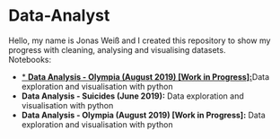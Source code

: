 # Data-Analyst

Hello, my name is Jonas Weiß and I created this repository to show my progress with cleaning, analysing and visualising datasets.<br>
Notebooks:
* <a href="https://github.com/Overflowed10/Data-Analysis/blob/master/Data%20Analysis%20-%20Olympia.ipynb">* <b>Data Analysis - Olympia (August 2019) [Work in Progress]:</b></a>Data exploration and visualisation with python
* <b>Data Analysis - Suicides (June 2019):</b> Data exploration and visualisation with python
* <b>Data Analysis - Olympia (August 2019) [Work in Progress]:</b> Data exploration and visualisation with python

